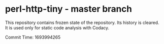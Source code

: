 # perl-http-tiny - master branch

This repository contains frozen state of the repository.
Its history is cleared. It is used only for static code
analysis with Codacy.

Commit Time: 1693994265